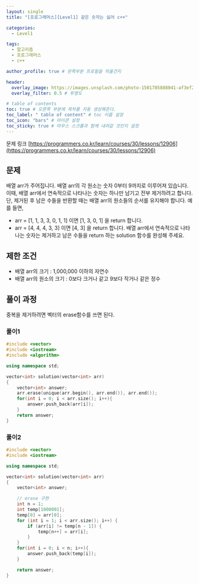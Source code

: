 ```yaml
---
layout: single
title: "[프로그래머스][Level1] 같은 숫자는 싫어 c++"

categories:
  - Level1

tags:
  - 알고리즘
  - 프로그래머스
  - c++

author_profile: true # 왼쪽부분 프로필을 띄울건지

header:
  overlay_image: https://images.unsplash.com/photo-1501785888041-af3ef285b470?ixlib=rb-1.2.1&ixid=eyJhcHBfaWQiOjEyMDd9&auto=format&fit=crop&w=1350&q=80
  overlay_filter: 0.5 # 투명도

# table of contents
toc: true # 오른쪽 부분에 목차를 자동 생성해준다.
toc_label: " table of content" # toc 이름 설정
toc_icon: "bars" # 아이콘 설정
toc_sticky: true # 마우스 스크롤과 함께 내려갈 것인지 설정
---
```


문제 링크 [https://programmers.co.kr/learn/courses/30/lessons/12906](https://programmers.co.kr/learn/courses/30/lessons/12906)

## 문제

배열 arr가 주어집니다. 배열 arr의 각 원소는 숫자 0부터 9까지로 이루어져 있습니다. 이때, 배열 arr에서 연속적으로 나타나는 숫자는 하나만 남기고 전부 제거하려고 합니다. 단, 제거된 후 남은 수들을 반환할 때는 배열 arr의 원소들의 순서를 유지해야 합니다. 예를 들면,

- arr = [1, 1, 3, 3, 0, 1, 1] 이면 [1, 3, 0, 1] 을 return 합니다.
- arr = [4, 4, 4, 3, 3] 이면 [4, 3] 을 return 합니다.
  배열 arr에서 연속적으로 나타나는 숫자는 제거하고 남은 수들을 return 하는 solution 함수를 완성해 주세요.

## 제한 조건

- 배열 arr의 크기 : 1,000,000 이하의 자연수
- 배열 arr의 원소의 크기 : 0보다 크거나 같고 9보다 작거나 같은 정수

## 풀이 과정

중복을 제거하려면 벡터의 erase함수를 쓰면 된다.

### 풀이1

```c++
#include <vector>
#include <iostream>
#include <algorithm>

using namespace std;

vector<int> solution(vector<int> arr)
{
    vector<int> answer;
    arr.erase(unique(arr.begin(), arr.end()), arr.end());
    for(int i = 0; i < arr.size(); i++){
        answer.push_back(arr[i]);
    }
    return answer;
}
```

### 풀이2

```c++
#include <vector>
#include <iostream>

using namespace std;

vector<int> solution(vector<int> arr)
{
    vector<int> answer;

    // erase 구현
    int n = 1;
    int temp[1000001];
    temp[0] = arr[0];
    for (int i = 1; i < arr.size(); i++) {
        if (arr[i] != temp[n - 1]) {
            temp[n++] = arr[i];
        }
    }
    for(int i = 0; i < n; i++){
        answer.push_back(temp[i]);
    }

    return answer;
}
```
